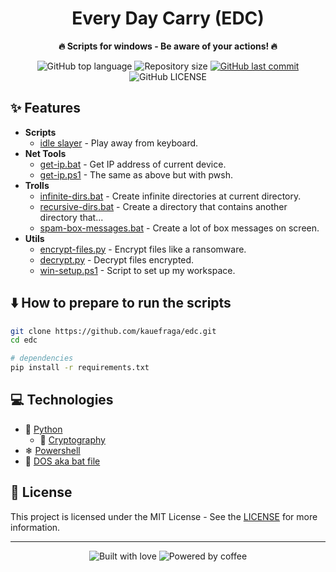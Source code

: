 <div align="center">
  <h1>Every Day Carry (EDC)</h1>

  <p>
    <strong>🔥 Scripts for windows - Be aware of your actions! 🔥</strong>
  </p>

  <p>
    <img
      alt="GitHub top language"
      src="https://img.shields.io/github/languages/top/kauefraga/edc.svg"
    />
    <img
      alt="Repository size"
      src="https://img.shields.io/github/repo-size/kauefraga/edc.svg"
    />
    <a href="https://github.com/kauefraga/edc/commits/main">
      <img
        alt="GitHub last commit"
        src="https://img.shields.io/github/last-commit/kauefraga/edc.svg"
      />
    </a>
    <img
      alt="GitHub LICENSE"
      src="https://img.shields.io/github/license/kauefraga/edc.svg"
    />
  </p>
</div>

## ✨ Features

- **Scripts**
  - [idle slayer](scripts/idle-slayer) - Play away from keyboard.
- **Net Tools**
  - [get-ip.bat](https://github.com/kauefraga/EDC/tree/main/nettools/get-ip.bat) - Get IP address of current device.
  - [get-ip.ps1](https://github.com/kauefraga/EDC/tree/main/nettools/get-ip.ps1) - The same as above but with pwsh.
- **Trolls**
  - [infinite-dirs.bat](https://github.com/kauefraga/EDC/tree/main/trolls/infinite-dirs.bat) - Create infinite directories at current directory.
  - [recursive-dirs.bat](https://github.com/kauefraga/EDC/tree/main/trolls/recursive-dirs.bat) - Create a directory that contains another directory that...
  - [spam-box-messages.bat](https://github.com/kauefraga/EDC/tree/main/trolls/spam-box-messages.bat) - Create a lot of box messages on screen.
- **Utils**
  - [encrypt-files.py](https://github.com/kauefraga/EDC/tree/main/utils/encrypt-files.py) - Encrypt files like a ransomware.
  - [decrypt.py](https://github.com/kauefraga/EDC/tree/main/utils/decrypt.py) - Decrypt files encrypted.
  - [win-setup.ps1](https://github.com/kauefraga/EDC/tree/main/utils/win-setup.ps1) - Script to set up my workspace.

## ⬇️ How to prepare to run the scripts

```bash
git clone https://github.com/kauefraga/edc.git
cd edc

# dependencies
pip install -r requirements.txt
```

## 💻 Technologies

- 🐍 [Python](https://www.python.org)
  - 🔐 [Cryptography](https://pypi.org/project/cryptography)
- ❄ [Powershell](https://learn.microsoft.com/en-us/powershell)
- 🦇 [DOS aka bat file](https://github.com/microsoft/MS-DOS)

## 📝 License

This project is licensed under the MIT License - See the [LICENSE](https://github.com/kauefraga/edc/blob/main/LICENSE) for more information.

---

<div align="center">
  <img alt="Built with love" src="https://forthebadge.com/images/badges/built-with-love.svg">
  <img alt="Powered by coffee" src="https://forthebadge.com/images/badges/powered-by-coffee.svg">
</div>
